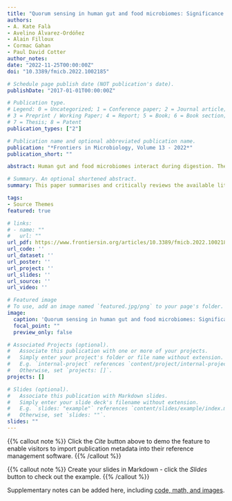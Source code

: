 ```yaml
---
title: "Quorum sensing in human gut and food microbiomes: Significance and potential for therapeutic targeting"
authors:
- A. Kate Falà
- Avelino Álvarez-Ordóñez
- Alain Filloux
- Cormac Gahan
- Paul David Cotter
author_notes:
date: "2022-11-25T00:00:00Z"
doi: "10.3389/fmicb.2022.1002185"

# Schedule page publish date (NOT publication's date).
publishDate: "2017-01-01T00:00:00Z"

# Publication type.
# Legend: 0 = Uncategorized; 1 = Conference paper; 2 = Journal article;
# 3 = Preprint / Working Paper; 4 = Report; 5 = Book; 6 = Book section;
# 7 = Thesis; 8 = Patent
publication_types: ["2"]

# Publication name and optional abbreviated publication name.
publication: "*Frontiers in Microbiology, Volume 13 - 2022*"
publication_short: ""

abstract: Human gut and food microbiomes interact during digestion. The outcome of these interactions influences the taxonomical composition and functional capacity of the resident human gut microbiome, with potential consequential impacts on health and disease. Microbe-microbe interactions between the resident and introduced microbiomes, which likely influence host colonisation, are orchestrated by environmental conditions, elements of the food matrix, host-associated factors as well as social cues from other microorganisms. Quorum sensing is one example of a social cue that allows bacterial communities to regulate genetic expression based on their respective population density and has emerged as an attractive target for therapeutic intervention. By interfering with bacterial quorum sensing, for instance, enzymatic degradation of signalling molecules (quorum quenching) or the application of quorum sensing inhibitory compounds, it may be possible to modulate the microbial composition of communities of interest without incurring negative effects associated with traditional antimicrobial approaches. In this review, we summarise and critically discuss the literature relating to quorum sensing from the perspective of the interactions between the food and human gut microbiome, providing a general overview of the current understanding of the prevalence and influence of quorum sensing in this context, and assessing the potential for therapeutic targeting of quorum sensing mechanisms.

# Summary. An optional shortened abstract.
summary: This paper summarises and critically reviews the available literature on QS in biofilm formation, with a focus on the ecological niches of foods, food processing environments and the human gut microbiome.

tags:
- Source Themes
featured: true

# links:
# - name: ""
#   url: ""
url_pdf: https://www.frontiersin.org/articles/10.3389/fmicb.2022.1002185/pdf
url_code: ''
url_dataset: ''
url_poster: ''
url_project: ''
url_slides: ''
url_source: ''
url_video: ''

# Featured image
# To use, add an image named `featured.jpg/png` to your page's folder. 
image:
  caption: 'Quorum sensing in human gut and food microbiomes: Significance and potential for therapeutic targeting'
  focal_point: ""
  preview_only: false

# Associated Projects (optional).
#   Associate this publication with one or more of your projects.
#   Simply enter your project's folder or file name without extension.
#   E.g. `internal-project` references `content/project/internal-project/index.md`.
#   Otherwise, set `projects: []`.
projects: []

# Slides (optional).
#   Associate this publication with Markdown slides.
#   Simply enter your slide deck's filename without extension.
#   E.g. `slides: "example"` references `content/slides/example/index.md`.
#   Otherwise, set `slides: ""`.
slides: ""
---
```


{{% callout note %}}
Click the *Cite* button above to demo the feature to enable visitors to import publication metadata into their reference management software.
{{% /callout %}}

{{% callout note %}}
Create your slides in Markdown - click the *Slides* button to check out the example.
{{% /callout %}}

Supplementary notes can be added here, including [code, math, and images](https://wowchemy.com/docs/writing-markdown-latex/).
